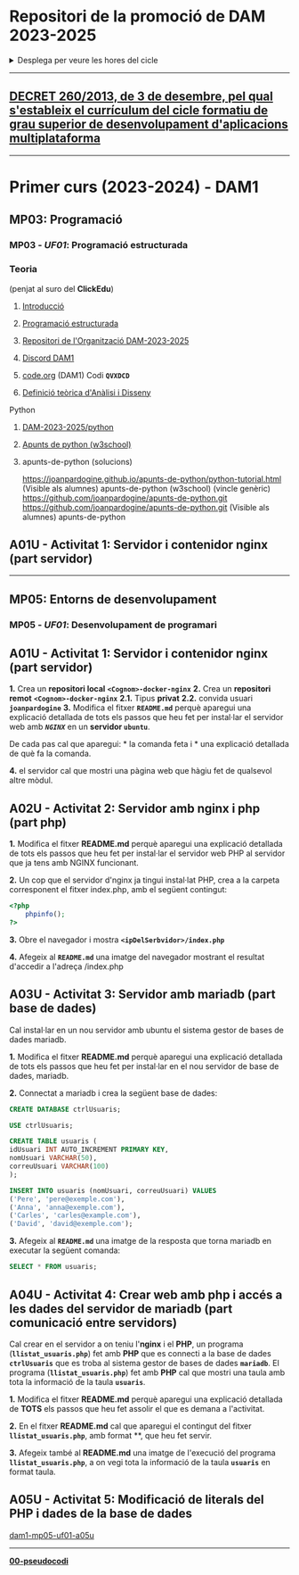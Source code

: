# Repositori de la promoció de DAM 2023-2025

<details><summary>Desplega per veure les hores del cicle</summary>

## Curs 1r de DAM

|Mòduls professionals|Hores|
|----|----:|
|*MP01*: **Muntatge i manteniment d'equips**|```132``` h.|
|*MP01* - **Sistemes informàtics**|```121``` h.|
|*MP02* - **Bases de dades**|```110``` h.|
|*MP03* - **Programació**|```187``` h.|
|*MP04* - **Llenguatges de marques i sistemes de gestió d’informació**|```77``` h.|
|*MP05* - **Entorns de desenvolupament**|```55``` h.|
|*MP06* - **Accés a dades**|```88``` h.|
|*MP11* - **Formació i orientació laboral**|```66``` h.|
|*MP12* - **Empresa i iniciativa emprenedora**|```66``` h.|
|*MP15* - **Game design**|```33``` h.|
|*MP16* - **Disseny 2D i 3D**|```88``` h.|
|**Total primer curs**|**```891```** h.|

## Curs 2n de DAM
|Mòduls professionals|Hores|
|----|----:|
|*MP07* - Desenvolupament d’interfícies|```88``` h.|
|*MP08* - Programació multimèdia i dispositius mòbils|```77``` h.|
|*MP09* - Programació de serveis i processos|```55``` h.|
|*MP10* - Sistemes de gestió empresarial|```55``` h.|
|*MP13* - Projecte|```297``` h.|
|*MP17* - Programació de videojocs 2D i 3D|```154``` h.|
|*MP14* - Formació en centres de treball|```383``` h.|
|**Total segon curs**|**```1109```** h.|

## Cicle de DAM

|Curs|Hores|
|----|----:|
|*Total primer curs*|**```891```**|
|*Total segon curs*|**```1109```**|
|**Total cicle**|**```2000```**|

</details>

<hr>

## [DECRET 260/2013, de 3 de desembre, pel qual s'estableix el currículum del cicle formatiu de grau superior de desenvolupament d'aplicacions multiplataforma](https://portaldogc.gencat.cat/utilsEADOP/PDF/6516/1328538.pdf)

<hr>

# Primer curs (2023-2024) - DAM1

## MP03: **Programació**

### MP03 - ***UF01***: Programació estructurada

### Teoria

(penjat al suro del **ClickEdu**) 

1) [Introducció](https://docs.google.com/presentation/d/1aBf4VnCOZgechnJjN3sXN_2QyUyr7Kaw8hkxWhokgZk)

2) [Programació estructurada](https://docs.google.com/presentation/d/1Ei9mPfojzUbFrE8Bai3403PG8Sxn9OymbTVNz05sNmc)

3) [Repositori de l'Organització DAM-2023-2025](https://github.com/DAM-2023-2025)

4) [Discord DAM1](https://discord.com/invite/mE8mGTuM)

5) [code.org](code.org) (DAM1) Codi **```QVXDCD```**

6) [Definició teòrica d'Anàlisi i Disseny](https://github.com/DAM-2023-2025/dam1-mp03-definicio-d-analisi-i-disseny.git)


Python
1) [DAM-2023-2025/python](https://github.com/DAM-2023-2025/python)

2) [Apunts de python (w3school)](https://joanpardogine.github.io/apunts-de-python/python-tutorial.html)

3) apunts-de-python (solucions)

	https://joanpardogine.github.io/apunts-de-python/python-tutorial.html (Visible als alumnes)
apunts-de-python (w3school)
(vincle genèric)
https://github.com/joanpardogine/apunts-de-python.git	https://github.com/joanpardogine/apunts-de-python.git (Visible als alumnes)
apunts-de-python

## A01U - Activitat 1: Servidor i contenidor nginx (part servidor)



<!--
### MP03 - ***UF02***: disseny modular

### MP03 - ***UF03***: fonaments de gestió de fitxers

### MP03 - ***UF04***: programació orientada a objectes (POO). Fonaments

### MP03 - ***UF05***: POO. Llibreries de classes fonamentals

### MP03 - ***UF06***: POO. Introducció a la persistència en BD
-->



<hr>

## MP05: **Entorns de desenvolupament**

### MP05 - ***UF01***: Desenvolupament de programari

## A01U - Activitat 1: Servidor i contenidor nginx (part servidor)

**1.**  Crea un **repositori local** **```<Cognom>-docker-nginx```**
**2.**  Crea un **repositori remot** **```<Cognom>-docker-nginx```**
**2.1.**  Tipus **privat**
**2.2.**  convida usuari **```joanpardogine```**
**3.**  Modifica el fitxer **```README.md```** perquè aparegui una explicació detallada de tots els passos que heu fet per instal·lar el servidor web amb ***```NGINX```*** en un **servidor ```ubuntu```**.

De cada pas cal que aparegui:
    * la comanda feta i
    * una explicació detallada de què fa la comanda.

**4.**  el servidor cal que mostri una pàgina web que hàgiu fet de qualsevol altre mòdul.


## A02U - Activitat 2: Servidor amb nginx i php (part php)

**1.** Modifica el fitxer **README.md** perquè aparegui una explicació detallada de tots els passos que heu fet per instal·lar el servidor web PHP al servidor que ja tens amb NGINX funcionant.

**2.** Un cop que el servidor d'nginx ja tingui instal·lat PHP, crea a la carpeta corresponent el fitxer index.php, amb el següent contingut:

```php
<?php
    phpinfo();
?>
```

**3.** Obre el navegador i mostra **```<ipDelSerbvidor>/index.php```**

**4.** Afegeix al **```README.md```** una imatge del navegador mostrant el resultat d'accedir a l'adreça <ipDelSerbvidor>/index.php

## A03U - Activitat 3: Servidor amb mariadb (part base de dades)

Cal instal·lar en un nou servidor amb ubuntu el sistema gestor de bases de dades mariadb.

**1.** Modifica el fitxer **README.md** perquè aparegui una explicació detallada de tots els passos que heu fet per instal·lar en el nou servidor de base de dades, mariadb.

**2.** Connectat a mariadb i crea la següent base de dades:

```sql
CREATE DATABASE ctrlUsuaris;

USE ctrlUsuaris;

CREATE TABLE usuaris (
idUsuari INT AUTO_INCREMENT PRIMARY KEY,
nomUsuari VARCHAR(50),
correuUsuari VARCHAR(100)
);

INSERT INTO usuaris (nomUsuari, correuUsuari) VALUES
('Pere', 'pere@exemple.com'),
('Anna', 'anna@exemple.com'),
('Carles', 'carles@example.com'),
('David', 'david@exemple.com');
```

**3.** Afegeix al **```README.md```** una imatge de la resposta que torna mariadb en executar la següent comanda:

```sql
SELECT * FROM usuaris;
```



## A04U - Activitat 4: Crear web amb php i accés a les dades del servidor de mariadb (part comunicació entre servidors)

Cal crear en el servidor a on teniu l'**nginx** i el **PHP**, un programa (**```llistat_usuaris.php```**) fet amb **PHP** que es connecti a la base de dades **```ctrlUsuaris```** que es troba al sistema gestor de bases de dades **```mariadb```**.
El programa (**```llistat_usuaris.php```**) fet amb **PHP** cal que mostri una taula amb tota la informació de la taula **```usuaris```**.

**1.** Modifica el fitxer **README.md** perquè aparegui una explicació detallada de **TOTS** els passos que heu fet assolir el que es demana a l'activitat.

**2.** En el fitxer **README.md** cal que aparegui el contingut del fitxer **```llistat_usuaris.php```**, amb format **, que heu fet servir.

**3.** Afegeix també al **README.md** una imatge de l'execució del programa **```llistat_usuaris.php```**, a on vegi tota la informació de la taula **```usuaris```** en format taula.


## A05U - Activitat 5: Modificació de literals del PHP i dades de la base de dades

[dam1-mp05-uf01-a05u](https://github.com/DAM-2023-2025/dam1-mp05-uf01-a05u.git)



<!-- ### MP05 - ***UF02***: Optimització de programari

### MP05 - ***UF03***: Introducció al disseny orientat a objectes -->



<hr>

[**00-pseudocodi**](https://github.com/DAM-2023-2025/00-pseudocodi)